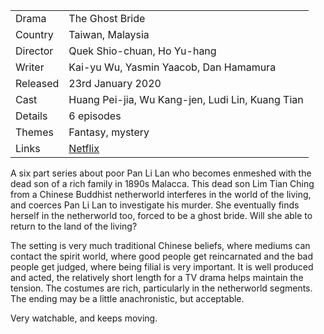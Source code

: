 | | |
|-|-|
Drama|The Ghost Bride
Country|Taiwan, Malaysia
Director|Quek Shio-chuan, Ho Yu-hang
Writer| Kai-yu Wu, Yasmin Yaacob, Dan Hamamura
Released|23rd January 2020
Cast|Huang Pei-jia, Wu Kang-jen, Ludi Lin, Kuang Tian
Details|6 episodes
Themes|Fantasy, mystery
Links|[Netflix](https://www.netflix.com/title/80241234)

A six part series about poor Pan Li Lan who becomes enmeshed
with the dead son of a rich family in 1890s Malacca. This dead son Lim Tian Ching from
a Chinese Buddhist netherworld interferes in the world of the living, and
coerces Pan Li Lan to investigate his murder. She eventually finds herself
in the netherworld too, forced to be a ghost bride. Will she able to return
to the land of the living?

The setting is very much traditional Chinese beliefs, where mediums can
contact the spirit world, where good people get reincarnated and the bad
people get judged, where being filial is very important.
It is well produced and acted, the relatively short length
for a TV drama helps maintain the tension. The costumes are rich,
particularly in the netherworld segments. The ending may be a little
anachronistic, but acceptable.

Very watchable, and keeps moving.
